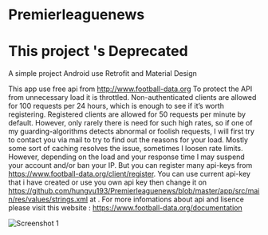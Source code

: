 # Premierleaguenews
# This project 's Deprecated
A simple project Android use Retrofit and Material Design

This app use free api from http://www.football-data.org
To protect the API from unnecessary load it is throttled. Non-authenticated clients are allowed for 100 requests per 24 hours,
which is enough to see if it’s worth registering. Registered clients are allowed for 50 requests per minute by default. 
However, only rarely there is need for such high rates, so if one of my guarding-algorithms detects abnormal or foolish requests,
I will first try to contact you via mail to try to find out the reasons for your load. Mostly some sort of caching resolves the issue, 
sometimes I loosen rate limits. However, depending on the load and your response time I may suspend your account and/or ban your IP.
But you can register many api-keys from https://www.football-data.org/client/register.
You can use current api-key that i have created or use you own api key then change it on https://github.com/hungvu193/Premierleaguenews/blob/master/app/src/main/res/values/strings.xml at .
For more infomations about api and lisence please visit this website : https://www.football-data.org/documentation


![Screenshot 1](https://i.imgur.com/NNee5km.png)
